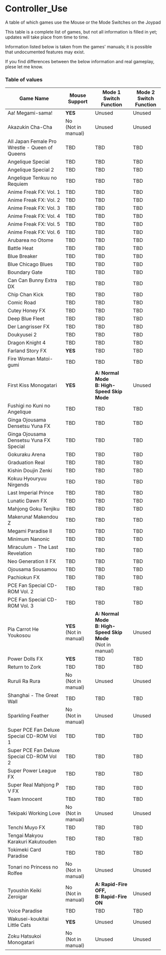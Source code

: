 # Controller_Use

A table of which games use the Mouse or the Mode Switches on the Joypad

This table is a complete list of games, but not all information is filled in yet; updates
will take place from time to time.

Information listed below is taken from the games' manuals; it is possible that
undocumented features may exist.

If you find differences between the below information and real gameplay, plese let me know.


### Table of values

| Game Name | Mouse Support | Mode 1 Switch<br>Function | Mode 2 Switch<br>Function |
|-----------|-----------------|------------------------|------------------------|
| Aa! Megami-sama! | **YES** | Unused | Unused |
| Akazukin Cha-Cha | No<br>(Not in manual) | Unused | Unused |
| All Japan Female Pro Wrestle - Queen of Queens | TBD | TBD | TBD |
| Angelique Special |TBD | TBD | TBD |
| Angelique Special 2 |TBD | TBD | TBD |
| Angelique Tenkuu no Requiem | TBD | TBD | TBD |
| Anime Freak FX: Vol. 1 | TBD | TBD | TBD |
| Anime Freak FX: Vol. 2 | TBD | TBD | TBD |
| Anime Freak FX: Vol. 3 | TBD | TBD | TBD |
| Anime Freak FX: Vol. 4 | TBD | TBD | TBD |
| Anime Freak FX: Vol. 5 | TBD | TBD | TBD |
| Anime Freak FX: Vol. 6 | TBD | TBD | TBD |
| Arubarea no Otome | TBD | TBD | TBD |
| Battle Heat | TBD | TBD | TBD |
| Blue Breaker | TBD | TBD | TBD |
| Blue Chicago Blues | TBD | TBD | TBD |
| Boundary Gate | TBD | TBD | TBD |
| Can Can Bunny Extra DX | TBD | TBD | TBD |
| Chip Chan Kick | TBD | TBD | TBD |
| Comic Road | TBD | TBD | TBD |
| Cutey Honey FX | TBD | TBD | TBD |
| Deep Blue Fleet | TBD | TBD | TBD |
| Der Langrisser FX | TBD | TBD | TBD |
| Doukyusei 2 | TBD | TBD | TBD |
| Dragon Knight 4 | TBD | TBD | TBD |
| Farland Story FX | **YES** | TBD | TBD |
| Fire Woman Matoi-gumi | TBD | TBD | TBD |
| First Kiss Monogatari | **YES** | **A: Normal Mode<br>B: High-Speed Skip Mode** | Unused |
| Fushigi no Kuni no Angelique | TBD | TBD | TBD |
| Ginga Ojousama Densetsu Yuna FX | TBD | TBD | TBD |
| Ginga Ojousama Densetsu Yuna FX Special | TBD | TBD | TBD |
| Gokuraku Arena | TBD | TBD | TBD |
| Graduation Real | TBD | TBD | TBD |
| Kishin Doujin Zenki | TBD | TBD | TBD |
| Kokuu Hyouryuu Nirgends | TBD | TBD | TBD |
| Last Imperial Prince | TBD | TBD | TBD |
| Lunatic Dawn FX | TBD | TBD | TBD |
| Mahjong Goku Tenjiku | TBD | TBD | TBD |
| Makeruna! Makendou Z | TBD | TBD | TBD |
| Megami Paradise II | TBD | TBD | TBD |
| Minimum Nanonic | TBD | TBD | TBD |
| Miraculum - The Last Revelation | TBD | TBD | TBD |
| Neo Generation II FX | TBD | TBD | TBD |
| Ojousama Sousamou | TBD | TBD | TBD |
| Pachiokun FX | TBD | TBD | TBD |
| PCE Fan Special CD-ROM Vol. 2 | TBD | TBD | TBD |
| PCE Fan Special CD-ROM Vol. 3 | TBD | TBD | TBD |
| Pia Carrot He Youkosou | **YES**<br>(Not in manual) | **A: Normal Mode<br>B: High-Speed Skip Mode**<br>(Not in manual) | Unused |
| Power Dolls FX | **YES** | TBD | TBD |
| Return to Zork | TBD | TBD | TBD |
| Ruruli Ra Rura | No<br>(Not in manual) | Unused | Unused |
| Shanghai - The Great Wall | TBD | TBD | TBD |
| Sparkling Feather | No<br>(Not in manual) | Unused | Unused |
| Super PCE Fan Deluxe Special CD-ROM Vol 1 | TBD | TBD | TBD |
| Super PCE Fan Deluxe Special CD-ROM Vol 2 | TBD | TBD | TBD |
| Super Power League FX | TBD | TBD | TBD |
| Super Real Mahjong P V FX | TBD | TBD | TBD |
| Team Innocent | TBD | TBD | TBD |
| Tekipaki Working Love | No<br>(Not in manual) | Unused | Unused |
| Tenchi Muyo FX | TBD | TBD | TBD |
| Tengai Makyou Karakuri Kakutouden | TBD | TBD | TBD |
| Tokimeki Card Paradise | TBD | TBD | TBD |
| Tonari no Princess no Rolfee | No<br>(Not in manual) | Unused | Unused |
| Tyoushin Keiki Zeroigar | No<br>(Not in manual) | **A: Rapid-Fire OFF,<br>B: Rapid-Fire ON** | Unused |
| Voice Paradise | TBD | TBD | TBD |
| Wakusei-koukitai Little Cats | **YES** | Unused | Unused |
| Zoku Hatsukoi Monogatari | No<br>(Not in manual) | Unused | Unused |

